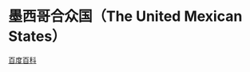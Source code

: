 # 墨西哥合众国（The United Mexican States）

[百度百科](https://baike.baidu.com/item/%E5%A2%A8%E8%A5%BF%E5%93%A5/255798)